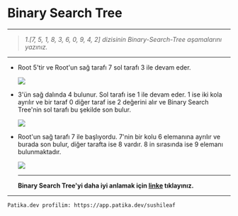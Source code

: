 # Binary Search Tree
---
>*1.[7, 5, 1, 8, 3, 6, 0, 9, 4, 2] dizisinin Binary-Search-Tree aşamalarını yazınız.*
---
- Root 5'tir ve Root'un sağ tarafı 7 sol tarafı 3 ile devam eder.

   
   
  ![](..%5CROOT.png)
  

- 3'ün sağ dalında 4 bulunur. Sol tarafı ise 1 ile devam eder. 1 ise iki kola ayrılır ve bir taraf 0 diğer taraf ise 2 değerini alır ve Binary Search Tree'nin sol tarafı bu şekilde son bulur.

  ![](..%5Cleft%20side.png)

- Root'un sağ tarafı 7 ile başlıyordu. 7'nin bir kolu 6 elemanına ayrılır ve burada son bulur, diğer tarafta ise 8 vardır. 8 in sırasında ise 9 elemanı bulunmaktadır.

  ![](..%5Cbinary%20search%20tree.png)

  ---

  **Binary Search Tree'yi daha iyi anlamak için [linke][linki] tıklayınız.**

  
 [linki]: https://www.cs.usfca.edu/~galles/visualization/BST.html

---

    Patika.dev profilim: https://app.patika.dev/sushileaf
